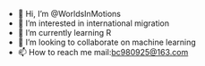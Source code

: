 - 👋 Hi, I’m @WorldsInMotions
- 👀 I’m interested in international migration
- 🌱 I’m currently learning R
- 💞️ I’m looking to collaborate on machine learning
- 📫 How to reach me mail:bc980925@163.com

<!---
WorldsInMotions/WorldsInMotions is a ✨ special ✨ repository because its `README.md` (this file) appears on your GitHub profile.
You can click the Preview link to take a look at your changes.
--->
